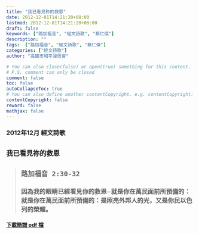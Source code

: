 ```yaml
---
title: "我已看見祢的救恩"
date: 2012-12-01T14:21:20+08:00
lastmod: 2012-12-01T14:21:20+08:00
draft: false
keywords: ["路加福音", "經文詩歌", "蔡仁傑"]
description: ""
tags:  ["路加福音", "經文詩歌", "蔡仁傑"]
categories: ["經文詩歌"]
author: "高雄市和平浸信會"

# You can also close(false) or open(true) something for this content.
# P.S. comment can only be closed
comment: false
toc: false
autoCollapseToc: true
# You can also define another contentCopyright. e.g. contentCopyright: "This is another copyright."
contentCopyright: false
reward: false
mathjax: false
---
```


### 2012年12月 經文詩歌

## `我已看見祢的救恩`

> ## `路加福音 2:30-32`
> 
> ### 因為我的眼睛已經看見你的救恩─就是你在萬民面前所預備的：就是你在萬民面前所預備的：是照亮外邦人的光，又是你民以色列的榮耀。

#### [下載簡譜 pdf 檔](/pdf-h/h201212.pdf "我已看見祢的救恩")